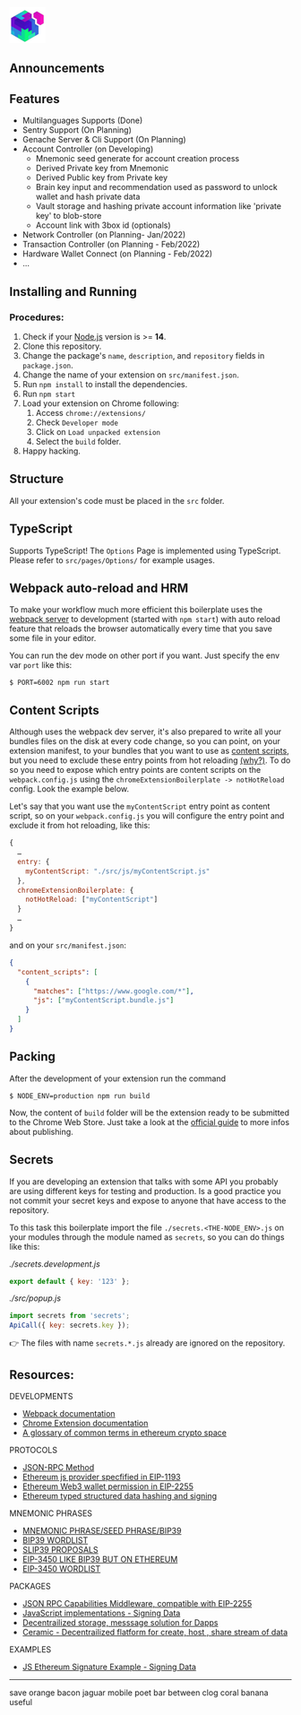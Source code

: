 <img src="src/assets/img/icon-128.png" width="64"/>

## Announcements

## Features

- Multilanguages Supports (Done)
- Sentry Support (On Planning)
- Genache Server & Cli Support (On Planning)
- Account Controller (on Developing)
  - Mnemonic seed generate for account creation process
  - Derived Private key from Mnemonic
  - Derived Public key from Private key
  - Brain key input and recommendation used as password to unlock wallet and hash private data
  - Vault storage and hashing private account information like 'private key' to blob-store
  - Account link with 3box id (optionals)
- Network Controller (on Planning- Jan/2022)
- Transaction Controller (on Planning - Feb/2022)
- Hardware Wallet Connect (on Planning - Feb/2022)
- ...

## Installing and Running

### Procedures:

1. Check if your [Node.js](https://nodejs.org/) version is >= **14**.
2. Clone this repository.
3. Change the package's `name`, `description`, and `repository` fields in `package.json`.
4. Change the name of your extension on `src/manifest.json`.
5. Run `npm install` to install the dependencies.
6. Run `npm start`
7. Load your extension on Chrome following:
   1. Access `chrome://extensions/`
   2. Check `Developer mode`
   3. Click on `Load unpacked extension`
   4. Select the `build` folder.
8. Happy hacking.

## Structure

All your extension's code must be placed in the `src` folder.

## TypeScript

Supports TypeScript! The `Options` Page is implemented using TypeScript. Please refer to `src/pages/Options/` for example usages.

## Webpack auto-reload and HRM

To make your workflow much more efficient this boilerplate uses the [webpack server](https://webpack.github.io/docs/webpack-dev-server.html) to development (started with `npm start`) with auto reload feature that reloads the browser automatically every time that you save some file in your editor.

You can run the dev mode on other port if you want. Just specify the env var `port` like this:

```
$ PORT=6002 npm run start
```

## Content Scripts

Although uses the webpack dev server, it's also prepared to write all your bundles files on the disk at every code change, so you can point, on your extension manifest, to your bundles that you want to use as [content scripts](https://developer.chrome.com/extensions/content_scripts), but you need to exclude these entry points from hot reloading [(why?)](https://github.com/samuelsimoes/chrome-extension-webpack-boilerplate/issues/4#issuecomment-261788690). To do so you need to expose which entry points are content scripts on the `webpack.config.js` using the `chromeExtensionBoilerplate -> notHotReload` config. Look the example below.

Let's say that you want use the `myContentScript` entry point as content script, so on your `webpack.config.js` you will configure the entry point and exclude it from hot reloading, like this:

```js
{
  …
  entry: {
    myContentScript: "./src/js/myContentScript.js"
  },
  chromeExtensionBoilerplate: {
    notHotReload: ["myContentScript"]
  }
  …
}
```

and on your `src/manifest.json`:

```json
{
  "content_scripts": [
    {
      "matches": ["https://www.google.com/*"],
      "js": ["myContentScript.bundle.js"]
    }
  ]
}
```

## Packing

After the development of your extension run the command

```
$ NODE_ENV=production npm run build
```

Now, the content of `build` folder will be the extension ready to be submitted to the Chrome Web Store. Just take a look at the [official guide](https://developer.chrome.com/webstore/publish) to more infos about publishing.

## Secrets

If you are developing an extension that talks with some API you probably are using different keys for testing and production. Is a good practice you not commit your secret keys and expose to anyone that have access to the repository.

To this task this boilerplate import the file `./secrets.<THE-NODE_ENV>.js` on your modules through the module named as `secrets`, so you can do things like this:

_./secrets.development.js_

```js
export default { key: '123' };
```

_./src/popup.js_

```js
import secrets from 'secrets';
ApiCall({ key: secrets.key });
```

:point_right: The files with name `secrets.*.js` already are ignored on the repository.

## Resources:

DEVELOPMENTS

- [Webpack documentation](https://webpack.js.org/concepts/)
- [Chrome Extension documentation](https://developer.chrome.com/extensions/getstarted)
- [A glossary of common terms in ethereum crypto space](https://support.mycrypto.com/general-knowledge/ethereum-blockchain/a-glossary-of-common-terms-in-the-ethereum-crypto-space/)

PROTOCOLS

- [JSON-RPC Method](https://eth.wiki/json-rpc/API#json-rpc-methods)
- [Ethereum js provider specfified in EIP-1193](https://eips.ethereum.org/EIPS/eip-1193)
- [Ethereum Web3 wallet permission in EIP-2255](https://eips.ethereum.org/EIPS/eip-2255)
- [Ethereum typed structured data hashing and signing](https://eips.ethereum.org/EIPS/eip-712)

MNEMONIC PHRASES

- [MNEMONIC PHRASE/SEED PHRASE/BIP39](https://github.com/bitcoin/bips/blob/master/bip-0039.mediawiki)
- [BIP39 WORDLIST](https://github.com/bitcoin/bips/blob/master/bip-0039/bip-0039-wordlists.md)
- [SLIP39 PROPOSALS](https://github.com/satoshilabs/slips)
- [EIP-3450 LIKE BIP39 BUT ON ETHEREUM](https://eips.ethereum.org/EIPS/eip-3450)
- [EIP-3450 WORDLIST](https://eips.ethereum.org/assets/eip-3450/wordlist.txt)

PACKAGES

- [JSON RPC Capabilities Middleware, compatible with EIP-2255](https://github.com/MetaMask/rpc-cap)
- [JavaScript implementations - Signing Data](https://github.com/MetaMask/eth-sig-util)
- [Decentrailized storage, messsage solution for Dapps](https://github.com/3box/3box)
- [Ceramic - Decentrailized flatform for create, host , share stream of data](https://github.com/ceramicnetwork)

EXAMPLES

- [JS Ethereum Signature Example - Signing Data](https://github.com/danfinlay/js-eth-personal-sign-examples)

---

save orange bacon jaguar mobile poet bar between clog coral banana useful
